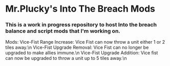 # Mr.Plucky's Into The Breach Mods

### This is a work in progress repository to host Into the breach balance and script mods that I'm working on.

Mods:
	Vice-Fist Range Increase: Vice Fist can now throw a unit either 1 or 2 tiles away.\n
	Vice-Fist Upgrade Removal: Vice Fist can no longer be upgraded to make allies immune.\n
	Vice-Fist Upgrade Addition: Vice fist can now be upgraded to throw a unit up to 5 tiles away.\n